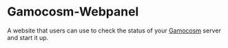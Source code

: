 # Gamocosm-Webpanel
A website that users can use to check the status of your [Gamocosm](https://github.com/Gamocosm/Gamocosm) server and start it up.
